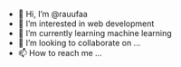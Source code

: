 - 👋 Hi, I’m @rauufaa
- 👀 I’m interested in web development
- 🌱 I’m currently learning machine learning
- 💞️ I’m looking to collaborate on ...
- 📫 How to reach me ...

<!---
rauufaa/rauufaa is a ✨ special ✨ repository because its `README.md` (this file) appears on your GitHub profile.
You can click the Preview link to take a look at your changes.
--->
